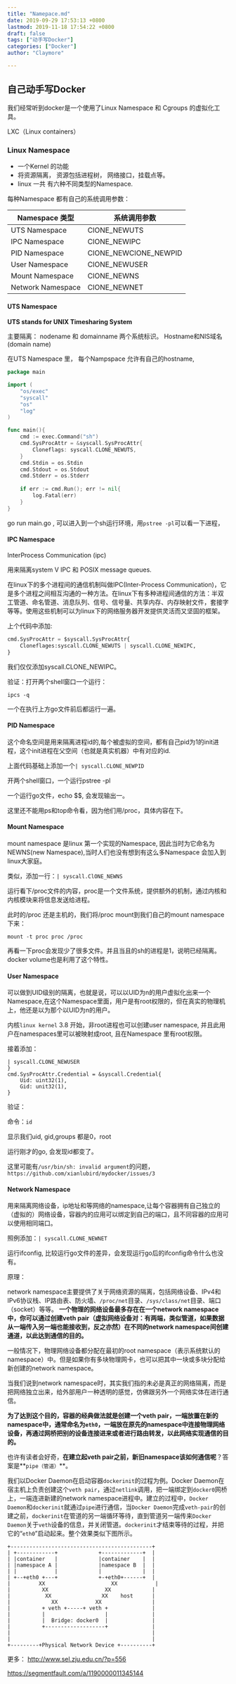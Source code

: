 ```yaml
---
title: "Namepace.md"
date: 2019-09-29 17:53:13 +0800
lastmod: 2019-11-18 17:54:22 +0800
draft: false
tags: ["动手写Docker"]
categories: ["Docker"]
author: "Claymore"

---
```



## 自己动手写Docker



我们经常听到docker是一个使用了Linux Namespace 和 Cgroups 的虚拟化工具。

LXC（Linux containers）

### Linux Namespace

* 一个Kernel 的功能
* 将资源隔离， 资源包括进程树， 网络接口，挂载点等。
* linux 一共 有六种不同类型的Namespace.


每种Namespace 都有自己的系统调用参数：

| Namespace 类型    | 系统调用参数          |
| ----------------- | --------------------- |
| UTS Namespace     | ClONE_NEWUTS          |
| IPC Namespace     | ClONE_NEWIPC          |
| PID Namespace     | ClONE_NEWClONE_NEWPID |
| User Namespace    | ClONE_NEWUSER         |
| Mount Namespace   | ClONE_NEWNS           |
| Network Namespace | ClONE_NEWNET          |



#### UTS Namespace

**UTS stands for UNIX Timesharing System**

主要隔离： nodename 和 domainname 两个系统标识。 Hostname和NIS域名(domain name)

在UTS Namespace 里， 每个Nampspace 允许有自己的hostname,



```go
package main

import (
	"os/exec"
    "syscall"
    "os"
    "log"
)

func main(){
    cmd := exec.Command("sh")
    cmd.SysProcAttr = &syscall.SysProcAttr{
        Cloneflags: syscall.CLONE_NEWUTS,
    }
    cmd.Stdin = os.Stdin
    cmd.Stdout = os.Stdout
    cmd.Stderr = os.Stderr
    
    if err := cmd.Run(); err != nil{
        log.Fatal(err)
    }
}
```

go run main.go , 可以进入到一个sh运行环境，用`pstree -pl`可以看一下进程，



####  IPC Namespace

InterProcess Communication (ipc)

用来隔离system V IPC 和 POSIX message queues.

在linux下的多个进程间的通信机制叫做IPC(Inter-Process Communication)，它是多个进程之间相互沟通的一种方法。在linux下有多种进程间通信的方法：半双工管道、命名管道、消息队列、信号、信号量、共享内存、内存映射文件，套接字等等。使用这些机制可以为linux下的网络服务器开发提供灵活而又坚固的框架。

上个代码中添加:

```python
cmd.SysProcAttr = $syscall.SysProcAttr{
    Cloneflages:syscall.CLONE_NEWUTS | syscall.CLONE_NEWIPC,
}
```

我们仅仅添加syscall.CLONE_NEWIPC。

验证：打开两个shell窗口一个运行：

`ipcs -q`  

一个在执行上方go文件前后都运行一遍。



#### PID Namespace

这个命名空间是用来隔离进程id的,每个被虚拟的空间，都有自己pid为1的init进程，这个init进程在父空间（也就是真实机器）中有对应的id.

上面代码基础上添加一个`| syscall.CLONE_NEWPID`

开两个shell窗口，一个运行pstree -pl 

一个运行go文件，echo $$, 会发现输出一。

这里还不能用ps和top命令看，因为他们用/proc，具体内容在下。



#### Mount Namespace

mount namespace 是linux 第一个实现的Namespace, 因此当时为它命名为NEWNS(new Namespace),当时人们也没有想到有这么多Namespace 会加入到linux大家庭。

类似，添加一行：`| syscall.ClONE_NEWNS`

运行看下/proc文件的内容，proc是一个文件系统，提供额外的机制，通过内核和内核模块来将信息发送给进程。

此时的/proc 还是主机的，我们将/proc mount到我们自己的mount namespace下来：

`mount -t proc proc /proc`

再看一下proc会发现少了很多文件。并且当且的sh的进程是1，说明已经隔离。docker volume也是利用了这个特性。





#### User Namespace

可以做到UID级别的隔离，也就是说，可以以UID为n的用户虚拟化出来一个Namespace,在这个Namespace里面，用户是有root权限的，但在真实的物理机上，他还是以为那个以UID为n的用户。

内核`linux kernel` 3.8 开始，非root进程也可以创建user namespace, 并且此用户在namespaces里可以被映射成root, 且在Namespace 里有root权限。

接着添加：

``` 
| syscall.CLONE_NEWUSER
}
cmd.SysProcAttr.Credential = &syscall.Credential{
    Uid: uint32(1),
    Gid: unit32(1),
}
```

验证：

命令：`id`

显示我们uid, gid,groups 都是0，root

运行刚才的go, 会发现id都变了。

这里可能有`/usr/bin/sh: invalid argument`的问题，`https://github.com/xianlubird/mydocker/issues/3`



#### Network Namespace

用来隔离网络设备，ip地址和等网络的namespace,让每个容器拥有自己独立的（虚拟的）网络设备，容器内的应用可以绑定到自己的端口，且不同容器的应用可以使用相同端口。

照例添加：`| syscall.CLONE_NEWNET`

运行ifconfig, 比较运行go文件的差异，会发现运行go后的ifconfig命令什么也没有。



原理：

network namespace主要提供了关于网络资源的隔离，包括网络设备、IPv4和IPv6协议栈、IP路由表、防火墙、`/proc/net`目录、`/sys/class/net`目录、端口（socket）等等。
**一个物理的网络设备最多存在在一个network namespace中，你可以通过创建veth pair（虚拟网络设备对：有两端，类似管道，如果数据从一端传入另一端也能接收到，反之亦然）在不同的network namespace间创建通道，以此达到通信的目的。**

一般情况下，物理网络设备都分配在最初的root namespace（表示系统默认的namespace）中。但是如果你有多块物理网卡，也可以把其中一块或多块分配给新创建的network namespace。

当我们说到network namespace时，其实我们指的未必是真正的网络隔离，而是把网络独立出来，给外部用户一种透明的感觉，仿佛跟另外一个网络实体在进行通信。

**为了达到这个目的，容器的经典做法就是创建一个veth pair，一端放置在新的namespace中，通常命名为`eth0`，一端放在原先的namespace中连接物理网络设备，再通过网桥把别的设备连接进来或者进行路由转发，以此网络实现通信的目的。**

也许有读者会好奇，**在建立起veth pair之前，新旧namespace该如何通信呢**？答案是**`pipe（管道）`**。

我们以Docker Daemon在启动容器`dockerinit`的过程为例。Docker Daemon在宿主机上负责创建这个`veth pair`，通过`netlink`调用，把一端绑定到`docker0`网桥上，一端连进新建的network namespace进程中。建立的过程中，`Docker Daemon`和`dockerinit`就通过`pipe`进行通信，当`Docker Daemon`完成`veth-pair`的创建之前，`dockerinit`在管道的另一端循环等待，直到管道另一端传来`Docker Daemon`关于`veth`设备的信息，并关闭管道。`dockerinit`才结束等待的过程，并把它的“`eth0`”启动起来。整个效果类似下图所示。

```
+---------------------------------------------+
| +------------+             +-------------+  |
| |container   |             |container    |  |
| |namespace A |             |namespace B  |  |
| |            |             |             |  |
| +--+eth0 +---+             +-+eth0+------+  |
|         XX                     XX            |
|          XX                  XX             |
|           XX                XX    host      |
|             XX            XX                |
|          + veth +-----+ veth +              |
|          |                   |              |
|          |  Bridge: docker0  |              |
|          +-------------------+              |
|                                             |
|                                             |
+---------+Physical Network Device +----------+

```







更多： http://www.sel.zju.edu.cn/?p=556 

 https://segmentfault.com/a/1190000011345144 